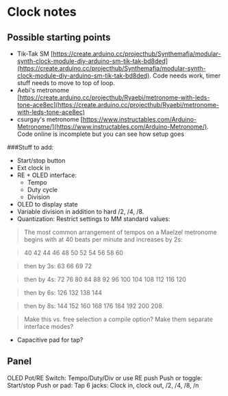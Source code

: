 # Clock notes

## Possible starting points

* Tik-Tak SM [https://create.arduino.cc/projecthub/Synthemafia/modular-synth-clock-module-diy-arduino-sm-tik-tak-bd8ded](https://create.arduino.cc/projecthub/Synthemafia/modular-synth-clock-module-diy-arduino-sm-tik-tak-bd8ded). Code needs work, timer stuff needs to move to top of loop.
* Aebi's metronome [https://create.arduino.cc/projecthub/Ryaebi/metronome-with-leds-tone-ace8ec](https://create.arduino.cc/projecthub/Ryaebi/metronome-with-leds-tone-ace8ec)
* csurgay's metronome [https://www.instructables.com/Arduino-Metronome/](https://www.instructables.com/Arduino-Metronome/). Code online is incomplete but you can see how setup goes

###Stuff to add:

* Start/stop button
* Ext clock in
* RE + OLED interface:
    * Tempo
    * Duty cycle
    * Division
* OLED to display state
* Variable division in addition to hard /2, /4, /8.
* Quantization: Restrict settings to MM standard values:

>    The most common arrangement of tempos on a Maelzel metronome begins with at 40 beats per minute and increases by 2s:

>    40 42 44 46 48 50 52 54 56 58 60

>    then by 3s: 63 66 69 72

>    then by 4s: 72 76 80 84 88 92 96 100 104 108 112 116 120

>    then by 6s: 126 132 138 144

>    then by 8s: 144 152 160 168 176 184 192 200 208.

>    Make this vs. free selection a compile option? Make them separate interface modes?

* Capacitive pad for tap?

## Panel

OLED
Pot/RE
Switch: Tempo/Duty/Div or use RE push
Push or toggle: Start/stop
Push or pad: Tap
6 jacks: Clock in, clock out, /2, /4, /8, /n
